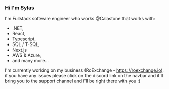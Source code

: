 ### Hi I'm Sylas

I'm Fullstack software engineer who works @Calastone that works with:
- .NET,
- React,
- Typescript,
- SQL / T-SQL,
- Next.js
- AWS & Azure,
- and many more...

I'm currently working on my business (RoExchange - https://roexchange.io), if you have any issues please click on the discord link on the navbar and it'll bring you to the support channel and i'll be right there with you :)
